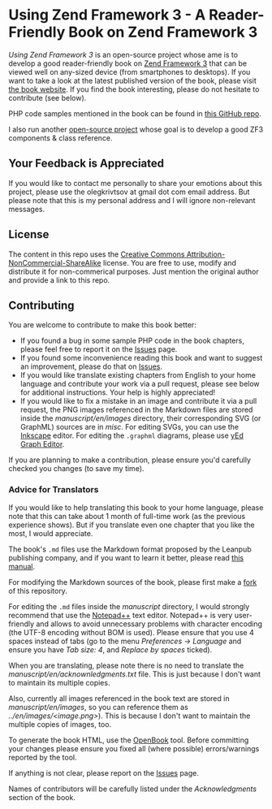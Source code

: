 # Using Zend Framework 3 - A Reader-Friendly Book on Zend Framework 3

*Using Zend Framework 3* is an open-source project whose ame is to develop a good reader-friendly book on [Zend Framework 3](https://framework.zend.com/about) that can be viewed well on any-sized device (from smartphones to desktops). If you want to take a look at the latest published version of the book, please visit [the book website](https://olegkrivtsov.github.io/using-zend-framework-3-book/html). If you find the book interesting, please do not hesitate to contribute (see below).

PHP code samples mentioned in the book can be found in [this GitHub repo](https://github.com/olegkrivtsov/using-zf3-book-samples). 

I also run another [open-source project](https://github.com/olegkrivtsov/zf3-api-reference) whose goal is to develop a good ZF3 components & class reference.

## Your Feedback is Appreciated

If you would like to contact me personally to share your emotions about this project, please use the olegkrivtsov at gmail dot com email address. But please note that this is my personal address and I will ignore non-relevant messages.

## License

The content in this repo uses the [Creative Commons Attribution-NonCommercial-ShareAlike](https://creativecommons.org/licenses/by-nc-sa/4.0/) license. You are free to use, modify and distribute it for non-commerical purposes. Just mention the original author and provide a link to this repo.

## Contributing

You are welcome to contribute to make this book better:

  * If you found a bug in some sample PHP code in the book chapters, please feel free to report it on the [Issues](https://github.com/olegkrivtsov/using-zend-framework-3-book/issues) page.
  * If you found some inconvenience reading this book and want to suggest an improvement, please do that on [Issues](https://github.com/olegkrivtsov/using-zend-framework-3-book/issues). 
  * If you would like translate existing chapters from English to your home language and contribute your work via a pull request, please see below for additional instructions. Your help is highly appreciated!
  * If you would like to fix a mistake in an image and contribute it via a pull request, the PNG images referenced in the Markdown files are stored inside the *manuscript/en/images* directory, their corresponding SVG (or GraphML) sources are in *misc*. For editing SVGs, you can use the [Inkscape](https://inkscape.org/ru/download/) editor. For editing the `.graphml` diagrams, please use [yEd Graph Editor](https://www.yworks.com/products/yed).

If you are planning to make a contribution, please ensure you'd carefully checked you changes (to save my time).

### Advice for Translators

If you would like to help translating this book to your home language, please note that this can take about 1 month of full-time work (as the previous experience shows). But if you translate even one chapter that you like the most, I would appreciate.

The book's `.md` files use the Markdown format proposed by the Leanpub publishing company, and if you want to learn it better, please read [this manual](https://leanpub.com/help/manual). 
  
For modifying the Markdown sources of the book, please first make a [fork](https://help.github.com/articles/fork-a-repo/) of this repository. 

For editing the `.md` files inside the *manuscript* directory, I would strongly recommend that use the [Notepad++](https://notepad-plus-plus.org/) text editor. Notepad++ is very user-friendly and allows to avoid unnecessary problems with character encoding (the UTF-8 encoding without BOM is used). Please ensure that you use 4 spaces instead of tabs (go to the menu *Preferences -> Language* and ensure you have *Tab size: 4*, and *Replace by spaces* ticked).  

When you are translating, please note there is no need to translate the *manuscript/en/acknownledgments.txt* file. This is just because I don't want to maintain its multiple copies. 

Also, currently all images referenced in the book text are stored in *manuscript/en/images*, so you can reference them as *../en/images/<image.png>*). This is because I don't want to maintain the multiple copies of images, too.

To generate the book HTML, use the [OpenBook](https://github.com/olegkrivtsov/openbook) tool. Before committing your changes please ensure you fixed all (where possible) errors/warnings reported by the tool.

If anything is not clear, please report on the [Issues](https://github.com/olegkrivtsov/using-zend-framework-3-book/issues) page.

Names of contributors will be carefully listed under the *Acknowledgments* section of the book. 
